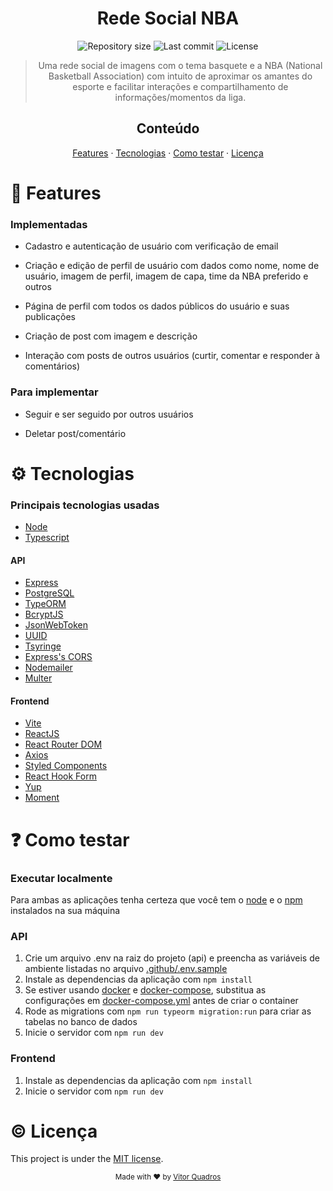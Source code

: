 <h1 align="center">Rede Social NBA</h1>

<p align="center">
  <img alt="Repository size" src="https://img.shields.io/github/repo-size/vitorquadros/daw_project?color=orange&style=plastic">
  <img alt="Last commit" src="https://img.shields.io/github/last-commit/vitorquadros/daw_project?color=orange&style=plastic">
  <img alt="License" src="https://img.shields.io/github/license/vitorquadros/daw_project?color=orange&style=plastic">

</p>

> <p align="center">Uma rede social de imagens com o tema basquete e a NBA (National Basketball Association) com intuito de aproximar os amantes do esporte e facilitar interações e compartilhamento de informações/momentos da liga.</p>

<h2 align="center">Conteúdo</h2>

<p align="center">
<a href="#rocket-features">Features</a>
·
<a href="#gear-tecnologias">Tecnologias</a>
·
<a href="#question-como-testar">Como testar</a>
·
<a href="#copyright-licença">Licença</a>
</p>

# :rocket: Features

### Implementadas

- Cadastro e autenticação de usuário com verificação de email

- Criação e edição de perfil de usuário com dados como nome, nome de usuário, imagem de perfil, imagem de capa, time da NBA preferido e outros

- Página de perfil com todos os dados públicos do usuário e suas publicações
- Criação de post com imagem e descrição
- Interação com posts de outros usuários (curtir, comentar e responder à comentários)

### Para implementar

- Seguir e ser seguido por outros usuários

- Deletar post/comentário

# :gear: Tecnologias

### Principais tecnologias usadas

- [Node](https://github.com/nodejs/node)
- [Typescript](https://github.com/microsoft/TypeScript)

#### API

- [Express](https://github.com/expressjs/express)
- [PostgreSQL](https://github.com/postgres/postgres)
- [TypeORM](https://github.com/typeorm/typeorm)
- [BcryptJS](https://github.com/dcodeIO/bcrypt.js/)
- [JsonWebToken](https://github.com/auth0/node-jsonwebtoken)
- [UUID](https://github.com/uuidjs/uuid)
- [Tsyringe](https://github.com/microsoft/tsyringe)
- [Express's CORS](https://github.com/expressjs/cors)
- [Nodemailer](https://github.com/nodemailer/nodemailer)
- [Multer](https://github.com/expressjs/multer)

#### Frontend

- [Vite](https://github.com/vitejs/vite)
- [ReactJS](https://github.com/facebook/react)
- [React Router DOM](https://github.com/remix-run/react-router)
- [Axios](https://github.com/axios/axios)
- [Styled Components](https://github.com/styled-components/styled-components)
- [React Hook Form](https://github.com/react-hook-form/react-hook-form)
- [Yup](https://github.com/jquense/yup)
- [Moment](https://github.com/moment/moment)

# :question: Como testar

### **Executar localmente**

Para ambas as aplicações tenha certeza que você tem o [node](https://github.com/nodejs/node) e o [npm](https://github.com/npm/npm) instalados na sua máquina

### API

1. Crie um arquivo .env na raiz do projeto (api) e preencha as variáveis de ambiente listadas no arquivo [.github/.env.sample](.github/.env.sample)
2. Instale as dependencias da aplicação com `npm install`
3. Se estiver usando [docker](https://github.com/docker/compose) e [docker-compose](https://github.com/docker), substitua as configurações em [docker-compose.yml](./api/docker-compose.yml) antes de criar o container
4. Rode as migrations com `npm run typeorm migration:run` para criar as tabelas no banco de dados
5. Inicie o servidor com `npm run dev`

### Frontend

1. Instale as dependencias da aplicação com `npm install`
2. Inicie o servidor com `npm run dev`

# :copyright: Licença

This project is under the [MIT license](./LICENSE).

<p align="center">
<sub>Made with ❤︎ by <a href="https://github.com/vitorquadros">Vitor Quadros</a></sub>
</p>
